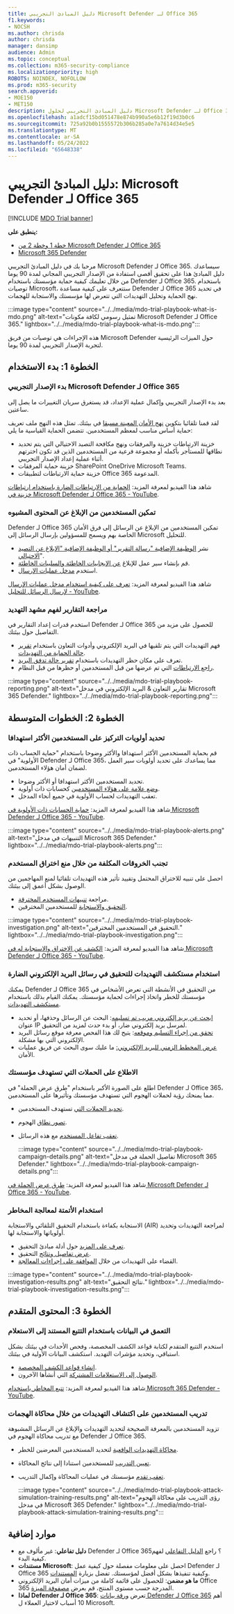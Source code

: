 ```yaml
---
title: دليل المبادئ التجريبي Microsoft Defender لـ Office 365
f1.keywords:
- NOCSH
ms.author: chrisda
author: chrisda
manager: dansimp
audience: Admin
ms.topic: conceptual
ms.collection: m365-security-compliance
ms.localizationpriority: high
ROBOTS: NOINDEX, NOFOLLOW
ms.prod: m365-security
search.appverid:
- MOE150
- MET150
description: دليل المبادئ التجريبي لحلول Microsoft Defender لـ Office 365.
ms.openlocfilehash: a1adcf15bd051478e874b990a5e6b12f19d3b0c6
ms.sourcegitcommit: 725a92b0b1555572b306b285a0e7a7614d34e5e5
ms.translationtype: MT
ms.contentlocale: ar-SA
ms.lasthandoff: 05/24/2022
ms.locfileid: "65648338"
---
```

# <a name="trial-playbook-microsoft-defender-for-office-365"></a>دليل المبادئ التجريبي: Microsoft Defender لـ Office 365

[!INCLUDE [MDO Trial banner](../includes/mdo-trial-banner.md)]

**ينطبق على:**
- [خطة 1 وخطة 2 من Microsoft Defender لـ Office 365](defender-for-office-365.md)
- [Microsoft 365 Defender](../defender/microsoft-365-defender.md)

مرحبا بك في دليل المبادئ التجريبي Microsoft Defender لـ Office 365. سيساعدك دليل المبادئ هذا على تحقيق أقصى استفادة من الإصدار التجريبي المجاني لمدة 90 يوما من خلال تعليمك كيفية حماية مؤسستك باستخدام Defender لـ Office 365. باستخدام توصيات Microsoft، ستتعرف على كيفية مساعدة Defender لـ Office 365 في تحديد نهج الحماية وتحليل التهديدات التي تتعرض لها مؤسستك والاستجابة للهجمات.

:::image type="content" source="../../media/mdo-trial-playbook-what-is-mdo.png" alt-text="تمثيل رسومي لكافة مكونات Microsoft Defender لـ Office 365." lightbox="../../media/mdo-trial-playbook-what-is-mdo.png":::

هذه الإجراءات هي توصيات من فريق Microsoft Defender حول الميزات الرئيسية لتجربة الإصدار التجريبي لمدة 90 يوما.

## <a name="step-1-getting-started"></a>الخطوة 1: بدء الاستخدام

### <a name="start-your-microsoft-defender-for-office-365-trial"></a>بدء الإصدار التجريبي Microsoft Defender لـ Office 365

بعد بدء الإصدار التجريبي وإكمال عملية الإعداد، قد يستغرق سريان التغييرات ما يصل إلى ساعتين.

لقد قمنا تلقائيا بتكوين [نهج الأمان المعينة مسبقا](preset-security-policies.md) في بيئتك. تمثل هذه النهج ملف تعريف حماية أساس مناسب لمعظم المستخدمين. تتضمن الحماية القياسية ما يلي:

- خزينة الارتباطات خزينة والمرفقات ونهج مكافحة التصيد الاحتيالي التي يتم تحديد نطاقها للمستأجر بأكمله أو مجموعة فرعية من المستخدمين الذين قد تكون اخترتهم أثناء عملية إعداد الإصدار التجريبي.
- خزينة حماية المرفقات SharePoint OneDrive Microsoft Teams.
- خزينة حماية الارتباطات لتطبيقات Office 365 المدعومة.

شاهد هذا الفيديو لمعرفة المزيد: [الحماية من الارتباطات الضارة باستخدام ارتباطات خزينة في Microsoft Defender لـ Office 365 - YouTube](https://www.youtube.com/watch?v=vhIJ1Veq36Y&list=PL3ZTgFEc7LystRja2GnDeUFqk44k7-KXf&index=9).

### <a name="enable-users-to-report-suspicious-content"></a>تمكين المستخدمين من الإبلاغ عن المحتوى المشبوه

Defender لـ Office 365 تمكين المستخدمين من الإبلاغ عن الرسائل إلى فرق الأمان الخاصة بهم ويسمح للمسؤولين بإرسال الرسائل إلى Microsoft للتحليل.

- نشر [الوظيفة الإضافية "رسالة التقرير" أو الوظيفة الإضافية "الإبلاغ عن التصيد الاحتيالي](enable-the-report-message-add-in.md)".
- قم بإنشاء سير عمل للإبلاغ [عن الإيجابيات الخاطئة والسلبيات الخاطئة](report-false-positives-and-false-negatives.md).
- استخدم [مدخل عمليات الإرسال](admin-submission.md).

شاهد هذا الفيديو لمعرفة المزيد: [تعرف على كيفية استخدام مدخل عمليات الإرسال لإرسال الرسائل للتحليل - YouTube](https://www.youtube.com/watch?v=ta5S09Yz6Ks&ab_channel=MicrosoftSecurit).

### <a name="review-reports-to-understand-the-threat-landscape"></a>مراجعة التقارير لفهم مشهد التهديد

استخدم قدرات إعداد التقارير في Defender لـ Office 365 للحصول على مزيد من التفاصيل حول بيئتك.

- فهم التهديدات التي يتم تلقيها في البريد الإلكتروني وأدوات التعاون باستخدام [تقرير حالة الحماية من التهديدات](view-email-security-reports.md#threat-protection-status-report).
- تعرف على مكان حظر التهديدات باستخدام [تقرير حالة تدفق البريد](view-email-security-reports.md#mailflow-status-report).
- [راجع الارتباطات](view-reports-for-mdo.md#url-protection-report) التي تم عرضها من قبل المستخدمين أو حظرها من قبل النظام.

:::image type="content" source="../../media/mdo-trial-playbook-reporting.png" alt-text="تقارير التعاون & البريد الإلكتروني في مدخل Microsoft 365 Defender." lightbox="../../media/mdo-trial-playbook-reporting.png":::

## <a name="step-2-intermediate-steps"></a>الخطوة 2: الخطوات المتوسطة

### <a name="prioritize-focus-on-your-most-targeted-users"></a>تحديد أولويات التركيز على المستخدمين الأكثر استهدافا

قم بحماية المستخدمين الأكثر استهدافا والأكثر وضوحا باستخدام "حماية الحساب ذات الأولوية" في Defender لـ Office 365، مما يساعدك على تحديد أولويات سير العمل لضمان أمان هؤلاء المستخدمين.

- تحديد المستخدمين الأكثر استهدافا أو الأكثر وضوحا.
- [وضع علامة على هؤلاء المستخدمين](../../admin/setup/priority-accounts.md#add-priority-accounts-from-the-setup-page) كحسابات ذات أولوية.
- تعقب التهديدات لحساب الأولوية في جميع أنحاء المدخل.

شاهد هذا الفيديو لمعرفة المزيد: [حماية الحسابات ذات الأولوية في Microsoft Defender لـ Office 365 - YouTube](https://www.youtube.com/watch?v=tqnj0TlzQcI&list=PL3ZTgFEc7LystRja2GnDeUFqk44k7-KXf&index=11).

:::image type="content" source="../../media/mdo-trial-playbook-alerts.png" alt-text="التنبيهات في مدخل Microsoft 365 Defender." lightbox="../../media/mdo-trial-playbook-alerts.png":::

### <a name="avoid-costly-breaches-by-preventing-user-compromise"></a>تجنب الخروقات المكلفة من خلال منع اختراق المستخدم

احصل على تنبيه للاختراق المحتمل وتقييد تأثير هذه التهديدات تلقائيا لمنع المهاجمين من الوصول بشكل أعمق إلى بيئتك.

- مراجعة [تنبيهات المستخدم المخترقة](address-compromised-users-quickly.md#compromised-user-alerts).
- [التحقيق والاستجابة](address-compromised-users-quickly.md) للمستخدمين المخترقين.

:::image type="content" source="../../media/mdo-trial-playbook-investigation.png" alt-text="التحقيق في المستخدمين المخترقين." lightbox="../../media/mdo-trial-playbook-investigation.png":::

شاهد هذا الفيديو لمعرفة المزيد: [الكشف عن الاختراق والاستجابة له في Microsoft Defender لـ Office 365 - YouTube](https://www.youtube.com/watch?v=Pc7y3a-wdR0&list=PL3ZTgFEc7LystRja2GnDeUFqk44k7-KXf&index=5).

### <a name="use-threat-explorer-to-investigate-malicious-email"></a>استخدام مستكشف التهديدات للتحقيق في رسائل البريد الإلكتروني الضارة

يمكنك Defender لـ Office 365 من التحقيق في الأنشطة التي تعرض الأشخاص في مؤسستك للخطر واتخاذ إجراءات لحماية مؤسستك. يمكنك القيام بذلك باستخدام [مستكشف التهديدات](threat-explorer.md).

- [ابحث عن بريد إلكتروني مريب تم تسليمه](investigate-malicious-email-that-was-delivered.md#find-suspicious-email-that-was-delivered): البحث عن الرسائل وحذفها، أو تحديد عنوان IP لمرسل بريد إلكتروني ضار، أو بدء حدث لمزيد من التحقيق.
- [تحقق من إجراء التسليم وموقعه](investigate-malicious-email-that-was-delivered.md#check-the-delivery-action-and-location): يتيح لك هذا الفحص معرفة موقع رسائل البريد الإلكتروني التي بها مشكلة.
- [عرض المخطط الزمني للبريد الإلكتروني:](investigate-malicious-email-that-was-delivered.md#view-the-timeline-of-your-email) ما عليك سوى البحث عن فريق عمليات الأمان.

### <a name="see-campaigns-targeting-your-organization"></a>الاطلاع على الحملات التي تستهدف مؤسستك

اطلع على الصورة الأكبر باستخدام "طرق عرض الحملة" في Defender لـ Office 365، مما يمنحك رؤية لحملات الهجوم التي تستهدف مؤسستك وتأثيرها على المستخدمين.

- [تحديد الحملات التي](campaigns.md#what-is-a-campaign) تستهدف المستخدمين.
- [تصور نطاق](campaigns.md#campaign-views-in-the-microsoft-365-defender-portal) الهجوم.
- [تعقب تفاعل المستخدم](campaigns.md#campaign-details) مع هذه الرسائل.

  :::image type="content" source="../../media/mdo-trial-playbook-campaign-details.png" alt-text="تفاصيل الحملة في مدخل Microsoft 365 Defender." lightbox="../../media/mdo-trial-playbook-campaign-details.png":::

شاهد هذا الفيديو لمعرفة المزيد: [طرق عرض الحملة في Microsoft Defender لـ Office 365 - YouTube](https://www.youtube.com/watch?v=DvqzzYKu7cQ&list=PL3ZTgFEc7LystRja2GnDeUFqk44k7-KXf&index=14).

### <a name="use-automation-to-remediate-risks"></a>استخدام الأتمتة لمعالجة المخاطر

الاستجابة بكفاءة باستخدام التحقيق التلقائي والاستجابة (AIR) لمراجعة التهديدات وتحديد أولوياتها والاستجابة لها.

- [تعرف على المزيد](automated-investigation-response-office.md) حول أدلة مبادئ التحقيق.
- [عرض تفاصيل ونتائج](email-analysis-investigations.md) التحقيق.
- القضاء على التهديدات من خلال [الموافقة على إجراءات المعالجة](air-remediation-actions.md).

:::image type="content" source="../../media/mdo-trial-playbook-investigation-results.png" alt-text="نتائج التحقيق." lightbox="../../media/mdo-trial-playbook-investigation-results.png":::

## <a name="step-3-advanced-content"></a>الخطوة 3: المحتوى المتقدم

### <a name="dive-deep-into-data-with-query-based-hunting"></a>التعمق في البيانات باستخدام التتبع المستند إلى الاستعلام

استخدم التتبع المتقدم لكتابة قواعد الكشف المخصصة، وفحص الأحداث في بيئتك بشكل استباقي، وتحديد مؤشرات التهديد. استكشف البيانات الأولية في بيئتك.

- [إنشاء قواعد الكشف المخصصة](../defender/advanced-hunting-overview.md#get-started-with-advanced-hunting).
- [الوصول إلى الاستعلامات المشتركة](../defender/advanced-hunting-shared-queries.md) التي أنشأها الآخرون.

شاهد هذا الفيديو لمعرفة المزيد: [تتبع المخاطر باستخدام Microsoft 365 Defender - YouTube](https://www.youtube.com/watch?v=l3OmH4U6XAs&list=PL3ZTgFEc7Lyt1O81TZol31YXve4e6lyQu&index=4).

### <a name="train-users-to-spot-threats-by-simulating-attacks"></a>تدريب المستخدمين على اكتشاف التهديدات من خلال محاكاة الهجمات

تزويد المستخدمين بالمعرفة الصحيحة لتحديد التهديدات والإبلاغ عن الرسائل المشبوهة مع تدريب محاكاة الهجوم في Defender لـ Office 365.

- [محاكاة التهديدات الواقعية](attack-simulation-training.md) لتحديد المستخدمين المعرضين للخطر.
- [تعيين التدريب](attack-simulation-training.md#assign-training) للمستخدمين استنادا إلى نتائج المحاكاة.
- [تعقب تقدم](attack-simulation-training-insights.md) مؤسستك في عمليات المحاكاة وإكمال التدريب.

  :::image type="content" source="../../media/mdo-trial-playbook-attack-simulation-training-results.png" alt-text="رؤى التدريب على محاكاة الهجوم في مدخل Microsoft 365 Defender." lightbox="../../media/mdo-trial-playbook-attack-simulation-training-results.png":::

## <a name="additional-resources"></a>موارد إضافية

- **دليل تفاعلي**: غير مألوف مع Defender لـ Office 365؟ راجع [الدليل التفاعلي](https://mslearn.cloudguides.com/guides/Safeguard%20your%20organization%20with%20Microsoft%20Defender%20for%20Office%20365) لفهم كيفية البدء.
- **مستندات Microsoft**: احصل على معلومات مفصلة حول كيفية عمل Defender لـ Office 365 وكيفية تنفيذها بشكل أفضل لمؤسستك. تفضل بزيارة [المستندات](overview.md).
- **ما هو مضمن**: للحصول على قائمة كاملة من ميزات أمان البريد الإلكتروني Office 365 المدرجة حسب مستوى المنتج، قم بعرض [مصفوفة الميزة](/office365/servicedescriptions/office-365-advanced-threat-protection-service-description#feature-availability).
- **لماذا Defender لـ Office 365**: تعرض [ورقة بيانات Defender لـ Office 365](https://query.prod.cms.rt.microsoft.com/cms/api/am/binary/RE4FCiy) أهم 10 أسباب لاختيار العملاء ل Microsoft.
